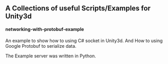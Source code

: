 ## A Collections of useful Scripts/Examples for Unity3d

#### networking-with-protobuf-example

An example to show how to using C# socket in Unity3d.
And How to using Google Protobuf to serialize data.

The Example server was written in Python.